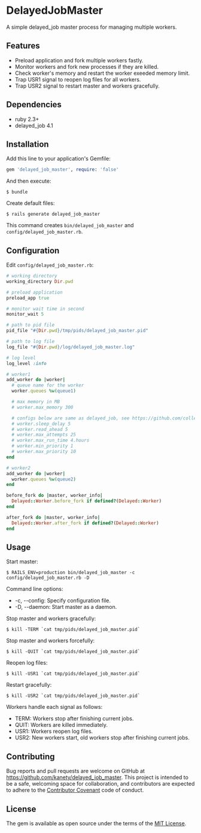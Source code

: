 # DelayedJobMaster

A simple delayed_job master process for managing multiple workers.

## Features

* Preload application and fork multiple workers fastly.
* Monitor workers and fork new processes if they are killed.
* Check worker's memory and restart the worker exeeded memory limit.
* Trap USR1 signal to reopen log files for all workers.
* Trap USR2 signal to restart master and workers gracefully.

## Dependencies

* ruby 2.3+
* delayed_job 4.1

## Installation

Add this line to your application's Gemfile:

```ruby
gem 'delayed_job_master', require: 'false'
```

And then execute:

    $ bundle

Create default files:

    $ rails generate delayed_job_master

This command creates `bin/delayed_job_master` and `config/delayed_job_master.rb`.

## Configuration

Edit `config/delayed_job_master.rb`:

```ruby
# working directory
working_directory Dir.pwd

# preload application
preload_app true

# monitor wait time in second
monitor_wait 5

# path to pid file
pid_file "#{Dir.pwd}/tmp/pids/delayed_job_master.pid"

# path to log file
log_file "#{Dir.pwd}/log/delayed_job_master.log"

# log level
log_level :info

# worker1
add_worker do |worker|
  # queue name for the worker
  worker.queues %w(queue1)

  # max memory in MB
  # worker.max_memory 300

  # configs below are same as delayed_job, see https://github.com/collectiveidea/delayed_job
  # worker.sleep_delay 5
  # worker.read_ahead 5
  # worker.max_attempts 25
  # worker.max_run_time 4.hours
  # worker.min_priority 1
  # worker.max_priority 10
end

# worker2
add_worker do |worker|
  worker.queues %w(queue2)
end

before_fork do |master, worker_info|
  Delayed::Worker.before_fork if defined?(Delayed::Worker)
end

after_fork do |master, worker_info|
  Delayed::Worker.after_fork if defined?(Delayed::Worker)
end
```

## Usage

Start master:

    $ RAILS_ENV=production bin/delayed_job_master -c config/delayed_job_master.rb -D

Command line options:

* -c, --config: Specify configuration file.
* -D, --daemon: Start master as a daemon.

Stop master and workers gracefully:

    $ kill -TERM `cat tmp/pids/delayed_job_master.pid`

Stop master and workers forcefully:

    $ kill -QUIT `cat tmp/pids/delayed_job_master.pid`

Reopen log files:

    $ kill -USR1 `cat tmp/pids/delayed_job_master.pid`

Restart gracefully:

    $ kill -USR2 `cat tmp/pids/delayed_job_master.pid`

Workers handle each signal as follows:

* TERM: Workers stop after finishing current jobs.
* QUIT: Workers are killed immediately.
* USR1: Workers reopen log files.
* USR2: New workers start, old workers stop after finishing current jobs.

## Contributing

Bug reports and pull requests are welcome on GitHub at https://github.com/kanety/delayed_job_master. This project is intended to be a safe, welcoming space for collaboration, and contributors are expected to adhere to the [Contributor Covenant](http://contributor-covenant.org) code of conduct.

## License

The gem is available as open source under the terms of the [MIT License](http://opensource.org/licenses/MIT).

